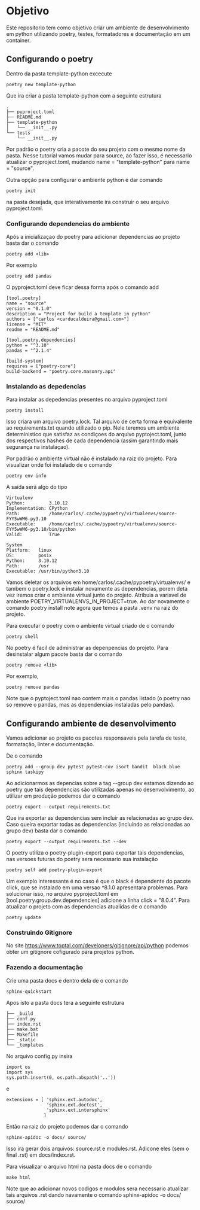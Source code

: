 # Objetivo

Este repositorio tem como objetivo criar um ambiente de desenvolvimento em python utilizando poetry, testes, formatadores e documentação em um container.

## Configurando o poetry

Dentro da pasta template-python excecute 
``` 
poetry new template-python 
```
Que ira criar a pasta template-python com a seguinte estrutura
```
.
├── pyproject.toml
├── README.md
├── template-python
│   └── __init__.py
└── tests
    └── __init__.py
```
Por padrão o poetry cria a pacote do seu projeto com o mesmo nome da pasta. Nesse tutorial vamos mudar para source, ao fazer isso, é necessario atualizar o pyproject.toml, mudando name = "template-python" para name = "source".

Outra opção para configurar o ambiente python é dar comando 
```
poetry init
```
na pasta desejada, que interativamente ira construir o seu arquivo pyproject.toml.

### Configurando dependencias do ambiente

Após a inicializaçao do poetry para adicionar dependencias ao projeto basta dar o comando
```
poetry add <lib>
```
Por exemplo
```
poetry add pandas
```
O pyproject.toml deve ficar dessa forma após o comando add
```
[tool.poetry]
name = "source"
version = "0.1.0"
description = "Project for build a template in python"
authors = ["carlos <carducaldeira@gmail.com>"]
license = "MIT"
readme = "README.md"

[tool.poetry.dependencies]
python = "^3.10"
pandas = "^2.1.4"

[build-system]
requires = ["poetry-core"]
build-backend = "poetry.core.masonry.api"
```

### Instalando as depedencias

Para instalar as depedencias presentes no arquivo pyproject.toml 
```
poetry install
```
Isso criara um arquivo poetry.lock. Tal arquivo de certa forma é equivalente ao requirements.txt quando utilizado o pip. Nele teremos um ambiente deterministico que satisfaz as condiçoes do arquivo pyptoject.toml, junto dos respectivos hashes de cada dependencia (assim garantindo mais segurança na instalaçao).

Por padrão o ambiente virtual não é instalado na raiz do projeto. Para visualizar onde foi instalado de o comando 
```
poetry env info
```
A saída será algo do tipo 
```
Virtualenv
Python:         3.10.12
Implementation: CPython
Path:           /home/carlos/.cache/pypoetry/virtualenvs/source-FYY5wWM6-py3.10
Executable:     /home/carlos/.cache/pypoetry/virtualenvs/source-FYY5wWM6-py3.10/bin/python
Valid:          True

System
Platform:   linux
OS:         posix
Python:     3.10.12
Path:       /usr
Executable: /usr/bin/python3.10
```
Vamos deletar os arquivos em home/carlos/.cache/pypoetry/virtualenvs/ e tambem o poetry.lock e instalar novamente as dependencias, porem deta vez iremos criar o ambiente virtual junto do projeto. Atribuia a variavel de ambiente POETRY_VIRTUALENVS_IN_PROJECT=true.
Ao dar novamente o comando poetry install note agora que temos a pasta .venv na raiz do projeto.

Para executar o poetry com o ambiente virtual criado de o comando 
```
poetry shell
```

No poetry é facil de administrar as depenpencias do projeto. Para desinstalar algum pacote basta dar o comando
```
poetry remove <lib>
```
Por exemplo,
```
poetry remove pandas
```
Note que o pyptoject.toml nao contem mais o pandas listado (o poetry nao so remove o pandas, mas as dependencias instaladas pelo pandas).

## Configurando ambiente de desenvolvimento

Vamos adicionar ao projeto os pacotes responsaveis pela tarefa de teste, formatação, linter e documentação.

De o comando 
```
poetry add --group dev pytest pytest-cov isort bandit  black blue sphinx taskipy 
```
Ao adicionarmos as depencias sobre a tag --group dev estamos dizendo ao poetry que tais dependencias são utilizadas apenas no desenvolvimento, ao utilizar em produção podemos dar o comando 
```
poetry export --output requirements.txt
```
Que ira exportar as dependencias sem incluir as relacionadas ao grupo dev. Caso queira exportar todas as dependencias (incluindo as relacionadas ao grupo dev) basta dar o comando
```
poetry export --output requirements.txt --dev
```
O poetry utiliza o poetry-plugin-export para exportar tais dependencias, nas versoes futuras do poetry sera necessario sua instalação  
```
poetry self add poetry-plugin-export
```

Um exemplo interessante é no caso é que o black é dependente do pacote click, que se instalado em uma versao ^8.1.0 apresentara problemas. Para solucionar isso, no arquivo pyproject.toml em [tool.poetry.group.dev.dependencies] adicione a linha click = "8.0.4". Para atualizar o projeto com as dependencias atualidas de o comando 
```
poetry update
```

### Construindo Gitignore

No site https://www.toptal.com/developers/gitignore/api/python podemos obter um gitignore cofigurado para projetos python.

### Fazendo a documentação

Crie uma pasta docs e dentro dela de o comando 
```
sphinx-quickstart
```
Apos isto a pasta docs tera a seguinte estrutura
```
├── _build
├── conf.py
├── index.rst
├── make.bat
├── Makefile
├── _static
└── _templates
```
No arquivo config.py insira 
```
import os
import sys
sys.path.insert(0, os.path.abspath('..'))
```
e 
```
extensions = [ 'sphinx.ext.autodoc',
               'sphinx.ext.doctest',
               'sphinx.ext.intersphinx'
              ]
```
Então na raiz do projeto podemos dar o comando
```
sphinx-apidoc -o docs/ source/
```
Isso ira gerar dois arquivos: source.rst e modules.rst. Adicone eles (sem o final .rst) em docs/index.rst. 

Para visualizar o arquivo html na pasta docs de o comando
```
make html
```
Note que ao adicionar novos codigos e modulos sera necessario atualizar tais arquivos .rst dando navamente o comando sphinx-apidoc -o docs/ source/
